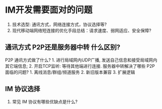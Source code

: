 # IM开发需要面对的问题

 1. 技术选型: 通讯方式，网络连接方式，协议选择等?
 2. 现代移动端网络短连接的优化手段总结：请求速度、弱网适应、安全保障?

## 通讯方式 P2P还是服务器中转 什么区别?
  P2P 通讯方式做了什么?
    1. 进行局域网内UDP广播, 发送自己信息和接受局域网内其它端信息;
    2. 开启TCP监听: 等待其他端进行连接.
  服务器中转解决了哪些 P2P 面临的问题?
    1. 离线消息/群组/频道服务
    2. 新旧版本兼容
    3. 扩展逻辑
## IM 协议选择
  1. 常见 IM 协议有哪些优缺点是什么?
